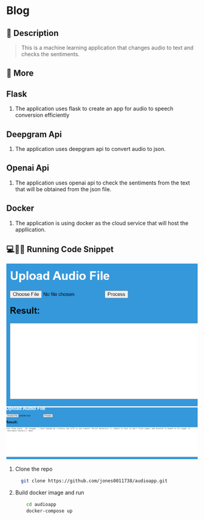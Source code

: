 
# Blog

## 💬 Description
> This is a machine learning application that changes audio to text and checks the sentiments. 
## 📜 More
## Flask
  1. The application uses flask to create an app for audio to speech conversion efficiently
    
## Deepgram Api 
  1. The application uses deepgram api to convert audio to json. 
## Openai Api 
  1. The application uses openai api to check the sentiments from the text that will be obtained from the json file.  
## Docker
  1. The application is using docker as the cloud service that will host the appllication.
     > 


## 💻🏃‍♂️ Running Code Snippet
![Screenshot 1](./screenshots/homepage.PNG)
![Screenshot 2](./screenshots/response.PNG)
   1. Clone the repo
        ```bash
          git clone https://github.com/jones0011738/audioapp.git
        ```
   1. Build docker image and run
        ```bash
            cd audioapp
            docker-compose up
        ```
